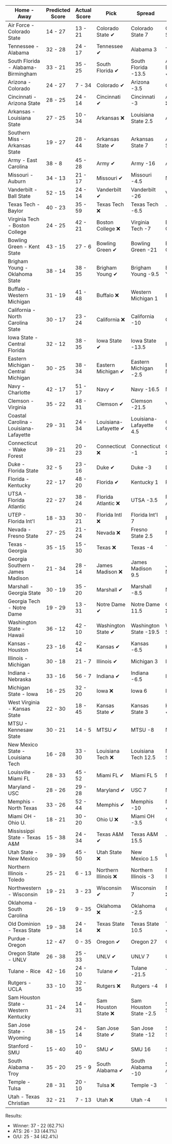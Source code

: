 Home - Away | Predicted Score | Actual Score | Pick | Spread | ATS Pick | O/U | O/U Pick
--- | --- | --- | --- | --- | --- | --- | ---
Air Force - Colorado State | 14 - 27 | 13 - 21 | Colorado State ✔ | Colorado State 7 | Colorado State ✔ | 46 | Under ✔
Tennessee - Alabama | 32 - 28 | 24 - 17 | Tennessee ✔ | Alabama 3 | Tennessee ✔ | 56.5 | Over ❌
South Florida - Alabama-Birmingham | 33 - 21 | 35 - 25 | South Florida ✔ | South Florida -13.5 | Alabama-Birmingham ✔ | 57.5 | Under ❌
Arizona - Colorado | 24 - 27 | 7 - 34 | Colorado ✔ | Arizona -3.5 | Colorado ✔ | 57.5 | Under ✔
Cincinnati - Arizona State | 28 - 25 | 24 - 14 | Cincinnati ✔ | Cincinnati -3 | Arizona State ❌ | 52.5 | Over ❌
Arkansas - Louisiana State | 27 - 25 | 10 - 34 | Arkansas ❌ | Louisiana State 2.5 | Arkansas ❌ | 55.5 | Under ✔
Southern Miss - Arkansas State | 19 - 27 | 28 - 44 | Arkansas State ✔ | Arkansas State 7 | Arkansas State ✔ | 55.5 | Under ❌
Army - East Carolina | 38 - 8 | 45 - 28 | Army ✔ | Army -16 | Army ✔ | 51.5 | Under ❌
Missouri - Auburn | 34 - 13 | 21 - 17 | Missouri ✔ | Missouri -4.5 | Missouri ❌ | 52.5 | Under ✔
Vanderbilt - Ball State | 52 - 15 | 24 - 14 | Vanderbilt ✔ | Vanderbilt -26 | Vanderbilt ❌ | 58.5 | Over ❌
Texas Tech - Baylor | 40 - 23 | 35 - 59 | Texas Tech ❌ | Texas Tech -6.5 | Texas Tech ❌ | 55.5 | Over ✔
Virginia Tech - Boston College | 24 - 25 | 42 - 21 | Boston College ❌ | Virginia Tech -7 | Boston College ❌ | 48.5 | Over ✔
Bowling Green - Kent State | 43 - 15 | 27 - 6 | Bowling Green ✔ | Bowling Green -21 | Bowling Green ❌ | 55.5 | Over ❌
Brigham Young - Oklahoma State | 38 - 14 | 38 - 35 | Brigham Young ✔ | Brigham Young -9.5 | Brigham Young ❌ | 53 | Under ❌
Buffalo - Western Michigan | 31 - 19 | 41 - 48 | Buffalo ❌ | Western Michigan 1 | Buffalo ❌ | 48 | Over ✔
California - North Carolina State | 30 - 17 | 23 - 24 | California ❌ | California -10 | California ❌ | 46.5 | Over ✔
Iowa State - Central Florida | 32 - 12 | 38 - 35 | Iowa State ✔ | Iowa State -13.5 | Iowa State ❌ | 49 | Under ❌
Eastern Michigan - Central Michigan | 30 - 25 | 38 - 34 | Eastern Michigan ✔ | Eastern Michigan -2.5 | Eastern Michigan ✔ | 56 | Under ❌
Navy - Charlotte | 42 - 17 | 51 - 17 | Navy ✔ | Navy -16.5 | Navy ✔ | 55 | Over ✔
Clemson - Virginia | 35 - 22 | 48 - 31 | Clemson ✔ | Clemson -21.5 | Virginia ✔ | 57.5 | Under ❌
Coastal Carolina - Louisiana-Lafayette | 29 - 31 | 24 - 34 | Louisiana-Lafayette ✔ | Louisiana-Lafayette 4.5 | Coastal Carolina ❌ | 56.5 | Over ✔
Connecticut - Wake Forest | 39 - 21 | 20 - 23 | Connecticut ❌ | Connecticut -1 | Connecticut ❌ | 57.5 | Over ❌
Duke - Florida State | 32 - 5 | 23 - 16 | Duke ✔ | Duke -3 | Duke ✔ | 42.5 | Under ✔
Florida - Kentucky | 22 - 17 | 48 - 20 | Florida ✔ | Kentucky 1 | Florida ✔ | 43 | Under ❌
UTSA - Florida Atlantic | 22 - 27 | 38 - 24 | Florida Atlantic ❌ | UTSA -3.5 | Florida Atlantic ❌ | 54.5 | Under ❌
UTEP - Florida Int'l | 18 - 33 | 30 - 21 | Florida Intl ❌ | Florida Int'l 7 | Florida Int'l ❌ | 48 | Over ✔
Nevada - Fresno State | 27 - 25 | 21 - 24 | Nevada ❌ | Fresno State 2.5 | Nevada ❌ | 50 | Over ❌
Texas - Georgia | 35 - 15 | 15 - 30 | Texas ❌ | Texas -4 | Texas ❌ | 56 | Under ✔
Georgia Southern - James Madison | 21 - 34 | 28 - 14 | James Madison ❌ | James Madison 9.5 | James Madison ❌ | 58 | Under ✔
Marshall - Georgia State | 30 - 19 | 35 - 20 | Marshall ✔ | Marshall -8.5 | Marshall ✔ | 51 | Under ❌
Georgia Tech - Notre Dame | 19 - 29 | 13 - 31 | Notre Dame ✔ | Notre Dame 11.5 | Georgia Tech ❌ | 49.5 | Under ✔
Washington State - Hawaii | 36 - 12 | 42 - 10 | Washington State ✔ | Washington State -19.5 | Washington State ✔ | 55.5 | Under ✔
Kansas - Houston | 23 - 16 | 42 - 14 | Kansas ✔ | Kansas -6.5 | Kansas ✔ | 47 | Under ❌
Illinois - Michigan | 30 - 18 | 21 - 7 | Illinois ✔ | Michigan 3 | Illinois ✔ | 43.5 | Over ❌
Indiana - Nebraska | 33 - 16 | 56 - 7 | Indiana ✔ | Indiana -6.5 | Indiana ✔ | 50.5 | Under ❌
Michigan State - Iowa | 16 - 25 | 32 - 20 | Iowa ❌ | Iowa 6 | Iowa ❌ | 41 | Over ✔
West Virginia - Kansas State | 22 - 30 | 18 - 45 | Kansas State ✔ | Kansas State 3 | Kansas State ✔ | 55 | Under ❌
MTSU - Kennesaw State | 30 - 21 | 14 - 5 | MTSU ✔ | MTSU -8 | MTSU ✔ | 50 | Over ❌
New Mexico State - Louisiana Tech | 16 - 28 | 33 - 30 | Louisiana Tech ❌ | Louisiana Tech 12.5 | New Mexico State ❌ | 48.5 | Under ❌
Louisville - Miami FL | 28 - 33 | 45 - 52 | Miami FL ✔ | Miami FL 5 | Miami FL ✔ | 61 | Over ✔
Maryland - USC | 28 - 26 | 29 - 28 | Maryland ✔ | USC 7 | Maryland ❌ | 56.5 | Under ❌
Memphis - North Texas | 33 - 26 | 52 - 44 | Memphis ✔ | Memphis -10 | North Texas ✔ | 66.5 | Under ❌
Miami OH - Ohio U. | 18 - 21 | 30 - 20 | Ohio U ❌ | Miami OH -3.5 | Ohio U. ❌ | 44.5 | Under ❌
Mississippi State - Texas A&M | 15 - 38 | 24 - 34 | Texas A&M ✔ | Texas A&M 15.5 | Texas A&M ✔ | 0 | Over ✔
Utah State - New Mexico | 39 - 39 | 45 - 50 | Utah State ❌ | New Mexico 1.5 | Utah State ❌ | 78.5 | Under ❌
Northern Illinois - Toledo | 25 - 21 | 6 - 13 | Northern Illinois ❌ | Northern Illinois -3 | Northern Illinois ❌ | 42.5 | Over ❌
Northwestern - Wisconsin | 19 - 21 | 3 - 23 | Wisconsin ✔ | Wisconsin 7 | Northwestern ❌ | 41 | Under ✔
Oklahoma - South Carolina | 26 - 19 | 9 - 35 | Oklahoma ❌ | Oklahoma -2.5 | Oklahoma ❌ | 41 | Over ✔
Old Dominion - Texas State | 19 - 38 | 24 - 14 | Texas State ❌ | Texas State 10.5 | Texas State ✔ | 62 | Under ✔
Purdue - Oregon | 12 - 47 | 0 - 35 | Oregon ✔ | Oregon 27 | Oregon ✔ | 60 | Under ✔
Oregon State - UNLV | 26 - 38 | 25 - 33 | UNLV ✔ | UNLV 7 | UNLV ✔ | 61.5 | Over ❌
Tulane - Rice | 42 - 16 | 24 - 10 | Tulane ✔ | Tulane -21.5 | Tulane ❌ | 52.5 | Over ❌
Rutgers - UCLA | 33 - 10 | 32 - 35 | Rutgers ❌ | Rutgers -4 | Rutgers ❌ | 41 | Over ✔
Sam Houston State - Western Kentucky | 31 - 24 | 14 - 31 | Sam Houston State ❌ | Sam Houston State -2.5 | Sam Houston State ❌ | 55.5 | Under ✔
San Jose State - Wyoming | 38 - 15 | 24 - 14 | San Jose State ✔ | San Jose State -12 | San Jose State ❌ | 50.5 | Over ❌
Stanford - SMU | 15 - 40 | 10 - 40 | SMU ✔ | SMU 16 | SMU ✔ | 53.5 | Over ❌
South Alabama - Troy | 35 - 20 | 25 - 9 | South Alabama ✔ | South Alabama -10 | South Alabama ✔ | 53.5 | Over ❌
Temple - Tulsa | 28 - 31 | 20 - 10 | Tulsa ❌ | Temple -3 | Tulsa ❌ | 52 | Over ❌
Utah - Texas Christian | 32 - 21 | 7 - 13 | Utah ❌ | Utah -4 | Utah ❌ | 49 | Over ❌


Results:
* Winner: 37 - 22 (62.7%)
* ATS: 26 - 33 (44.1%)
* O/U: 25 - 34 (42.4%)
